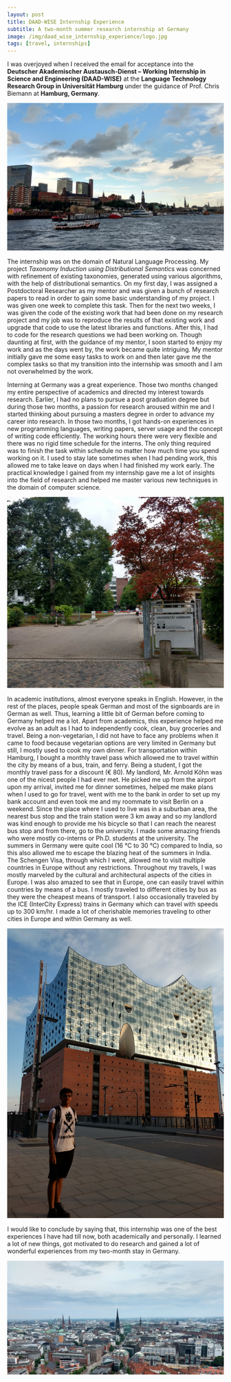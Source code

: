 ```yaml
---
layout: post
title: DAAD-WISE Internship Experience
subtitle: A two-month summer research internship at Germany
image: /img/daad_wise_internship_experience/logo.jpg
tags: [travel, internships]
---
```


I was overjoyed when I received the email for acceptance into the **Deutscher Akademischer Austausch-Dienst – Working Internship in Science and Engineering (DAAD-WISE)** at the **Language Technology Research Group in Universität Hamburg** under the guidance of Prof. Chris Biemann at **Hamburg, Germany**.

![Daad Wise 2](/img/daad_wise_internship_experience/content_1.jpg)

The internship was on the domain of Natural Language Processing. My project _Taxonomy Induction using Distributional Semantics_ was concerned with refinement of existing taxonomies, generated using various algorithms, with the help of distributional semantics. On my first day, I was assigned a Postdoctoral Researcher as my mentor and was given a bunch of research papers to read in order to gain some basic understanding of my project. I was given one week to complete this task. Then for the next two weeks, I was given the code of the existing work that had been done on my research project and my job was to reproduce the results of that existing work and upgrade that code to use the latest libraries and functions. After this, I had to code for the research questions we had been working on. Though daunting at first, with the guidance of my mentor, I soon started to enjoy my work and as the days went by, the work became quite intriguing. My mentor initially gave me some easy tasks to work on and then later gave me the complex tasks so that my transition into the internship was smooth and I am not overwhelmed by the work.

Interning at Germany was a great experience. Those two months changed my entire perspective of academics and directed my interest towards research. Earlier, I had no plans to pursue a post graduation degree but during those two months, a passion for research aroused within me and I started thinking about pursuing a masters degree in order to advance my career into research. In those two months, I got hands-on experiences in new programming languages, writing papers, server usage and the concept of writing code efficiently. The working hours there were very flexible and there was no rigid time schedule for the interns. The only thing required was to finish the task within schedule no matter how much time you spend working on it. I used to stay late sometimes when I had pending work, this allowed me to take leave on days when I had finished my work early. The practical knowledge I gained from my internship gave me a lot of insights into the field of research and helped me master various new techniques in the domain of computer science.

![Daad Wise 3](/img/daad_wise_internship_experience/content_2.jpg)

In academic institutions, almost everyone speaks in English. However, in the rest of the places, people speak German and most of the signboards are in German as well. Thus, learning a little bit of German before coming to Germany helped me a lot. Apart from academics, this experience helped me evolve as an adult as I had to independently cook, clean, buy groceries and travel. Being a non-vegetarian, I did not have to face any problems when it came to food because vegetarian options are very limited in Germany but still, I mostly used to cook my own dinner. For transportation within Hamburg, I bought a monthly travel pass which allowed me to travel within the city by means of a bus, train, and ferry. Being a student, I got the monthly travel pass for a discount (€ 80). My landlord, Mr. Arnold Köhn was one of the nicest people I had ever met. He picked me up from the airport upon my arrival, invited me for dinner sometimes, helped me make plans when I used to go for travel, went with me to the bank in order to set up my bank account and even took me and my roommate to visit Berlin on a weekend. Since the place where I used to live was in a suburban area, the nearest bus stop and the train station were 3 km away and so my landlord was kind enough to provide me his bicycle so that I can reach the nearest bus stop and from there, go to the university. I made some amazing friends who were mostly co-interns or Ph.D. students at the university. The summers in Germany were quite cool (16 °C to 30 °C) compared to India, so this also allowed me to escape the blazing heat of the summers in India. The Schengen Visa, through which I went, allowed me to visit multiple countries in Europe without any restrictions. Throughout my travels, I was mostly marveled by the cultural and architectural aspects of the cities in Europe. I was also amazed to see that in Europe, one can easily travel within countries by means of a bus. I mostly traveled to different cities by bus as they were the cheapest means of transport. I also occasionally traveled by the ICE (InterCity Express) trains in Germany which can travel with speeds up to 300 km/hr. I made a lot of cherishable memories traveling to other cities in Europe and within Germany as well.

![Daad Wise 4](/img/daad_wise_internship_experience/content_3.jpg)

I would like to conclude by saying that, this internship was one of the best experiences I have had till now, both academically and personally. I learned a lot of new things, got motivated to do research and gained a lot of wonderful experiences from my two-month stay in Germany.

![Daad Wise 5](/img/daad_wise_internship_experience/content_4.jpg) 